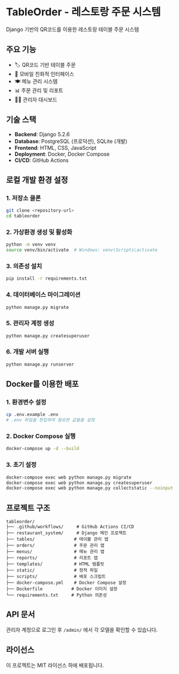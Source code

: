 # TableOrder - 레스토랑 주문 시스템

Django 기반의 QR코드를 이용한 레스토랑 테이블 주문 시스템

## 주요 기능

- 🏷️ QR코드 기반 테이블 주문
- 📱 모바일 친화적 인터페이스
- 🍽️ 메뉴 관리 시스템
- 📊 주문 관리 및 리포트
- 👨‍💼 관리자 대시보드

## 기술 스택

- **Backend**: Django 5.2.6
- **Database**: PostgreSQL (프로덕션), SQLite (개발)
- **Frontend**: HTML, CSS, JavaScript
- **Deployment**: Docker, Docker Compose
- **CI/CD**: GitHub Actions

## 로컬 개발 환경 설정

### 1. 저장소 클론
```bash
git clone <repository-url>
cd tableorder
```

### 2. 가상환경 생성 및 활성화
```bash
python -m venv venv
source venv/bin/activate  # Windows: venv\Scripts\activate
```

### 3. 의존성 설치
```bash
pip install -r requirements.txt
```

### 4. 데이터베이스 마이그레이션
```bash
python manage.py migrate
```

### 5. 관리자 계정 생성
```bash
python manage.py createsuperuser
```

### 6. 개발 서버 실행
```bash
python manage.py runserver
```

## Docker를 이용한 배포

### 1. 환경변수 설정
```bash
cp .env.example .env
# .env 파일을 편집하여 필요한 값들을 설정
```

### 2. Docker Compose 실행
```bash
docker-compose up -d --build
```

### 3. 초기 설정
```bash
docker-compose exec web python manage.py migrate
docker-compose exec web python manage.py createsuperuser
docker-compose exec web python manage.py collectstatic --noinput
```

## 프로젝트 구조

```
tableorder/
├── .github/workflows/     # GitHub Actions CI/CD
├── restaurant_system/     # Django 메인 프로젝트
├── tables/               # 테이블 관리 앱
├── orders/               # 주문 관리 앱
├── menus/                # 메뉴 관리 앱
├── reports/              # 리포트 앱
├── templates/            # HTML 템플릿
├── static/               # 정적 파일
├── scripts/              # 배포 스크립트
├── docker-compose.yml    # Docker Compose 설정
├── Dockerfile           # Docker 이미지 설정
└── requirements.txt     # Python 의존성
```

## API 문서

관리자 계정으로 로그인 후 `/admin/` 에서 각 모델을 확인할 수 있습니다.

## 라이선스

이 프로젝트는 MIT 라이선스 하에 배포됩니다.
